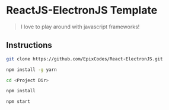 # ReactJS-ElectronJS Template
> I love to play around with javascript frameworks!
## Instructions
```sh
git clone https://github.com/EpixCodes/React-ElectronJS.git
```
```sh
npm install -g yarn
```
```sh
cd <Project Dir>
```
```sh
npm install
```
```sh
npm start
```
